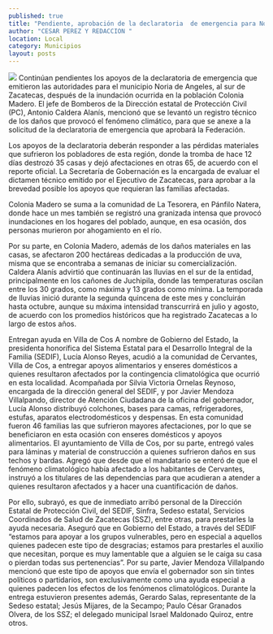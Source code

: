 ```yaml
---
published: true
title: "Pendiente, aprobación de la declaratoria  de emergencia para Noria de Angeles: PC"
author: "CESAR PEREZ Y REDACCION "
location: Local
category: Municipios
layout: posts
---
```


![](http://i.imgur.com/YOreJ0nm.jpg)
Continúan pendientes los apoyos de la declaratoria de emergencia que emitieron las autoridades para el municipio Noria de Angeles, al sur de Zacatecas, después de la inundación ocurrida en la población Colonia Madero.
El jefe de Bomberos de la Dirección estatal de Protección Civil (PC), Antonio Caldera Alanís, mencionó que se levantó un registro técnico de los daños que provocó el fenómeno climático, para que se anexe a la solicitud de la declaratoria de emergencia que aprobará la Federación.

Los apoyos de la declaratoria deberán responder a las pérdidas materiales que sufrieron los pobladores de esta región, donde la tromba de hace 12 días destrozó 35 casas y dejó afectaciones en otras 65, de acuerdo con el reporte oficial.
La Secretaría de Gobernación es la encargada de evaluar el dictamen técnico emitido por el Ejecutivo de Zacatecas, para aprobar a la brevedad posible los apoyos que requieran las familias afectadas.

Colonia Madero se suma a la comunidad de La Tesorera, en Pánfilo Natera, donde hace un mes también se registró una granizada intensa que provocó inundaciones en los hogares del poblado, aunque, en esa ocasión, dos personas murieron por ahogamiento en el río.

Por su parte, en Colonia Madero, además de los daños materiales en las casas, se afectaron 200 hectáreas dedicadas a la producción de uva, misma que se encontraba a semanas de iniciar su comercialización.
Caldera Alanís advirtió que continuarán las lluvias en el sur de la entidad, principalmente en los cañones de Juchipila, donde las temperaturas oscilan entre los 30 grados, como máxima y 13 grados como mínima.
La temporada de lluvias inició durante la segunda quincena de este mes y concluirán hasta octubre, aunque su máxima intensidad transcurrirá en julio y agosto, de acuerdo con los promedios históricos que ha registrado Zacatecas a lo largo de estos años.

Entregan ayuda en Villa de Cos
A nombre de Gobierno del Estado, la presidenta honorífica del Sistema Estatal para el Desarrollo Integral de la Familia (SEDIF), Lucía Alonso Reyes, acudió a la comunidad de Cervantes, Villa de Cos, a entregar apoyos alimentarios y enseres domésticos a quienes resultaron afectados por la contingencia climatológica que ocurrió en esta localidad.
Acompañada por Silvia Victoria Ornelas Reynoso, encargada de la dirección general del SEDIF, y por Javier Mendoza Villalpando, director de Atención Ciudadana de la oficina del gobernador, Lucía Alonso distribuyó colchones, bases para camas, refrigeradores, estufas, aparatos electrodomésticos y despensas.
En esta comunidad fueron 46 familias las que sufrieron mayores afectaciones, por lo que se beneficiaron en esta ocasión con enseres domésticos y apoyos alimentarios. El ayuntamiento de Villa de Cos, por su parte, entregó vales para láminas y material de construcción a quienes sufrieron daños en sus techos y bardas.
Agregó que desde que el mandatario se enteró de que el fenómeno climatológico había afectado a los habitantes de Cervantes, instruyó a los titulares de las dependencias para que acudieran a atender a quienes resultaron afectados y a hacer una cuantificación de daños.

Por ello, subrayó, es que de inmediato arribó personal de la Dirección Estatal de Protección Civil, del SEDIF, Sinfra, Sedeso estatal, Servicios Coordinados de Salud de Zacatecas (SSZ), entre otras, para prestarles la ayuda necesaria.
Aseguró que en Gobierno del Estado, a través del SEDIF “estamos para apoyar a los grupos vulnerables, pero en especial a aquellos quienes padecen este tipo de desgracias; estamos para prestarles el auxilio que necesitan, porque es muy lamentable que a alguien se le caiga su casa o pierdan todas sus pertenencias”.
Por su parte, Javier Mendoza Villalpando mencionó que este tipo de apoyos que envía el gobernador son sin tintes políticos o partidarios, son exclusivamente como una ayuda especial a quienes padecen los efectos de los fenómenos climatológicos.
Durante la entrega estuvieron presentes además, Gerardo Salas, representante de la Sedeso estatal; Jesús Mijares, de la Secampo; Paulo César Granados Olvera, de los SSZ; el delegado municipal Israel Maldonado Quiroz, entre otros.
